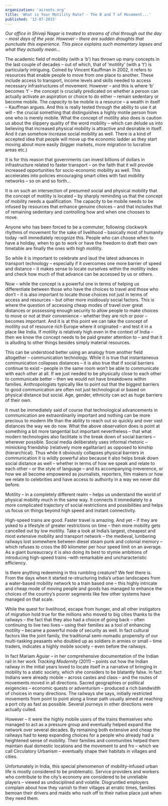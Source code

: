 ```yaml
---
organization: 'airoots.org'
title: 'What is Your Motility Rate? - The B and T of Movement...'
published: '12-07-2015'
---
```



*Our office in Shivaji Nagar is treated to streams of chai through out the day – most days of the
year. However – there are sudden droughts that punctuate this experience. This piece explains
such momentary lapses and what they actually mean...*

The academic field of mobility (with a ‘b’) has thrown up many concepts in the last couple of
decades – out of which, that of ‘motility’ (with a ‘t’) is particularly intriguing. Coined by Vincent
Kauffman in 2002, it refers to resources that enable people to move from one place to another.
These include access to transport, income levels and skills needed to access necessary
infrastructures of movement. However – and this is where ‘b’ becomes ‘t’ – the concept is
crucially predicated on whether a person can actually activate an aspiration or choice to do
either – remain sedentary or become mobile. The *capacity* to be mobile is a resource – a wealth
in itself – Kauffman argues. And this is really tested through the ability to use it at will – the
crucial something that distinguishes a highly motile person from one who is merely mobile.
What the concept of motility also does is caution us about the slippery quality of the word
mobility – which can delude us into believing that increased physical mobility is attractive and
desirable in itself. And it can somehow increase social mobility as well. There is a kind of
accepted idea that people will move up the economic ladder as they start moving about more
easily (bigger markets, more migration to lucrative areas etc.)

It is for this reason that governments can invest billions of dollars in infrastructure related to
faster transport – on the faith that it will provide increased opportunities for socio-economic
mobility as well. This accelerates into policies encouraging smart cities with fast mobility
networks – so on and so forth...

It is on such an intersection of presumed social and physical mobility that the concept of motility
is located – by sharply reminding us that the concept of mobility needs a qualification.
The capacity to be mobile needs to be infused by resources that enhance genuine choices –
and that includes that of remaining sedentary and controlling how and when one chooses to
move.

Anyone who has been forced to be a commuter, following clockwork rhythms of movement for
the sake of livelihood – basically most of humanity today -will immediately recognize this.
People who can choose when to have a holiday, when to go to work or have the freedom to
draft their own timetable are finally the ones with high motility.

So while it is important to celebrate and laud the latest advances in transport technology –
especially if it overcomes one more barrier of speed and distance – it makes sense to locate
ourselves within the motility index and check how much of that advance can be accessed by us
or others.

Now – while the concept is a powerful one in terms of helping us differentiate between those
who have the choices to travel and those who don’t – it is also important to locate those choices
not just in terms of access and resources – but other more insidiously social factors.
This is where the question of accessing cheap modes of travel over great distances or
possessing enough security to allow people to make choices to move or not at their
convenience – whether they are rich or poor – becomes important. And it is at this point we can
take the concept of motility out of resource rich Europe where it originated – and test it in a place like India. If motility is relatively high even in the context of India – then we know the
concept needs to be paid greater attention to – and that it is alluding to other things besides
simply material resources.

This can be understood better using an analogy from another field altogether – communication
technology. While it is true that instantaneous communication collapses distances – it is also
true that if social barriers continue to exist – people in the same room won’t be able to
communicate with each other at all. If we just needed to be physically close to each other to
communicate better – then we would not have breakdowns within families. Anthropologists
typically like to point out that the biggest barriers to good communication are often not just
technological or based on physical distance but social. Age, gender, ethnicity can act as huge
barriers of their own.

It must be immediately said of course that technological advancements in communication are
extraordinarily important and nothing can be more precious to modern life than the ability to
reach out so quickly and over vast distances the way we do now. What the above observation
does is point at something a bit more tangential but important nevertheless – that what modern
technologies also facilitate is the break down of social barriers – wherever possible. Social
media deliberately uses informal rhetoric – mimicking friendship (relatively more egalitarian) as
opposed to kinship (hierarchical). Thus while it obviously collapses physical barriers in
communication it is wildly powerful also because it also helps break down social distance as
well – whether in terms of how we speak and relate to each other – or the style of language –
and its accompanying irreverence, or how we all become empowered as journalists, reporters,
film makers or how we relate to celebrities and have access to authority in a way we never did
before.

Motility – in a completely different realm – helps us understand the world of physical mobility
much in the same way. It connects it immediately to a more complicated trajectory of social
restrictions and possibilities and helps us focus on things beyond high speed and instant
connectivity.

High-speed trains are good. Faster travel is amazing. And yet – if they are yoked to a lifestyle of
greater restrictions on time – then more mobility gets cancelled out by low motility.
Take a look at India’s largest, cheapest and most extensive mobility and transport network – the
medieval, lumbering railways lost somewhere between diesel steam punk and colonial memory
– which refuses to cross the 80 kilometer per hour speed limit on an average. As a giant
bureaucracy it is also doing its best to stymie ambitions of introducing high-speed trains –with
remarkable and uncharacteristic efficiency.

Is there anything redeeming in this rumbling creature? We feel there is. From the days when it
started re-structuring India’s urban landscapes from a water-based mobility network to a train
based one – this highly intricate and cheap mode of moving people and goods has managed to
enhance the choices of the country’s poorer segments like few other systems have managed on
that scale.

While the quest for livelihood, escape from hunger, and all other instigators of migration hold
true for the millions who moved to big cities thanks to the railways – the fact that they also had a
choice of going back – often continuing to live two lives – using their families as a tool of
enhancing motility – became a powerful mode of security as well. In fact cultural factors like the
joint family, the traditional semi-nomadic propensity of our multi-tasking peasants who doubled
up as soldiers in armies or small – time traders, indicates a highly mobile society – even before
the railways.

In fact Mariam Aguiar – in her comprehensive documentation of the Indian rail in her work
*Tracking Modernity* (2011) – points out how the Indian railway in the initial years loved to locate
itself in a narrative of bringing in mobility to a static society, which she considers to be blatantly
false. In fact Indians were already mobile – across castes and class – and the routes of
movements moved in all directions. Sacred geographies or political exigencies – economic
quests or adventurism – produced a rich bandwidth of choices in many directions. The railways
she says, initially restricted movements from point to point along a linear path usually aimed at
reaching a port city as fast as possible. Several journeys in other directions were actually culled.

However – it were the highly mobile users of the trains themselves who managed to act as a
pressure group and eventually helped expand the network over several decades. By remaining
both extensive and cheap the railways had to keep expanding choices for a people who already
had a heightened sense of mobility. Their families and communities helped them maintain dual
domestic locations and the movement to and fro – which we call Circulatory Urbanism –
eventually shape their habitats in villages and cities.

Unfortunately in India, this special phenomenon of mobility-infused urban life is mostly
considered to be problematic. Service providers and workers who contribute to the city’s
economy are considered to be unreliable players – viewed as undisciplined and volatile.
Disgruntled employers complain about how they vanish to their villages at erratic times, families
bemoan their drivers and maids who rush off to their native place just when they need them.
